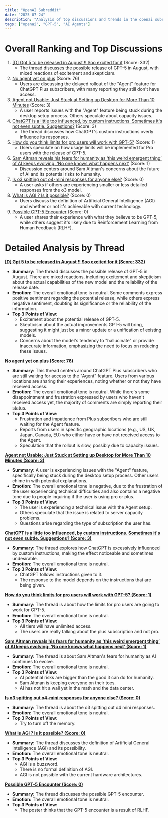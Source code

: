 ```yaml
---
title: "OpenAI Subreddit"
date: "2025-07-24"
description: "Analysis of top discussions and trends in the openai subreddit"
tags: ["openai", "GPT-5", "AI Agents"]
---
```


# Overall Ranking and Top Discussions
1.  [[D] Gpt 5 to be released in August !! Soo excited for it](https://i.redd.it/7tneo99kvuef1.jpeg) (Score: 332)
    *   The thread discusses the possible release of GPT-5 in August, with mixed reactions of excitement and skepticism.
2.  [No agent yet on plus](https://i.redd.it/mv7btaeofuef1.jpeg) (Score: 76)
    *   Users are discussing the delayed rollout of the "Agent" feature for ChatGPT Plus subscribers, with many reporting they still don't have access.
3.  [Agent not Usable: Just Stuck at Setting up Desktop for More Than 10 Minutes](https://www.reddit.com/r/OpenAI/comments/1m89q1p/agent_not_usable_just_stuck_at_setting_up_desktop/) (Score: 3)
    *   A user reports issues with the "Agent" feature being stuck during the desktop setup process. Others speculate about capacity issues.
4.  [ChatGPT is a little too influenced, by custom instructions. Sometimes it's not even subtle. Suggestions?](https://www.reddit.com/r/OpenAI/comments/1m8d71x/chatgpt_is_a_little_too_influenced_by_custom/) (Score: 3)
    *   The thread discusses how ChatGPT's custom instructions overly influence its responses.
5.  [How do you think limits for pro users will work with GPT-5?](https://www.reddit.com/r/OpenAI/comments/1m8bfng/how_do_you_think_limits_for_pro_users_will_work/) (Score: 1)
    *   Users speculate on how usage limits will be implemented for Pro users with the release of GPT-5.
6.  [Sam Altman reveals his fears for humanity as ‘this weird emergent thing’ of AI keeps evolving: ‘No one knows what happens next’](https://www.reddit.com/r/OpenAI/comments/1m8c5x5/sam_altman_reveals_his_fears_for_humanity_as_this/) (Score: 1)
    *   Discussion centers around Sam Altman's concerns about the future of AI and its potential risks to humanity.
7.  [Is o3 spitting out o4-mini responses for anyone else?](https://www.reddit.com/r/OpenAI/comments/1m89jq3/is_o3_spitting_out_o4mini_responses_for_anyone/) (Score: 0)
    *   A user asks if others are experiencing smaller or less detailed responses from the o3 model.
8.  [What is AGI ? Is it possible?](https://www.reddit.com/r/OpenAI/comments/1m8bhut/what_is_agi_is_it_possible/) (Score: 0)
    *   Users discuss the definition of Artificial General Intelligence (AGI) and whether or not it's achievable with current technology.
9.  [Possible GPT-5 Encounter](https://www.reddit.com/r/OpenAI/comments/1m8dsln/possible_gpt5_encounter/) (Score: 0)
    *   A user shares their experience with what they believe to be GPT-5, while others suggest it's likely due to Reinforcement Learning from Human Feedback (RLHF).

# Detailed Analysis by Thread
**[[D] Gpt 5 to be released in August !! Soo excited for it (Score: 332)](https://i.redd.it/7tneo99kvuef1.jpeg)**
*  **Summary:**  The thread discusses the possible release of GPT-5 in August. There are mixed reactions, including excitement and skepticism about the actual capabilities of the new model and the reliability of the release date.
*  **Emotion:** The overall emotional tone is neutral. Some comments express positive sentiment regarding the potential release, while others express negative sentiment, doubting its significance or the reliability of the information.
*  **Top 3 Points of View:**
    *   Excitement about the potential release of GPT-5.
    *   Skepticism about the actual improvements GPT-5 will bring, suggesting it might just be a minor update or a unification of existing models.
    *   Concerns about the model's tendency to "hallucinate" or provide inaccurate information, emphasizing the need to focus on reducing these issues.

**[No agent yet on plus (Score: 76)](https://i.redd.it/mv7btaeofuef1.jpeg)**
*  **Summary:**  This thread centers around ChatGPT Plus subscribers who are still waiting for access to the "Agent" feature. Users from various locations are sharing their experiences, noting whether or not they have received access.
*  **Emotion:** The overall emotional tone is neutral. While there's some disappointment and frustration expressed by users who haven't received access yet, the majority of comments are simply reporting their status.
*  **Top 3 Points of View:**
    *   Frustration and impatience from Plus subscribers who are still waiting for the Agent feature.
    *   Reports from users in specific geographic locations (e.g., US, UK, Japan, Canada, EU) who either have or have not received access to the Agent.
    *   Speculation that the rollout is slow, possibly due to capacity issues.

**[Agent not Usable: Just Stuck at Setting up Desktop for More Than 10 Minutes (Score: 3)](https://www.reddit.com/r/OpenAI/comments/1m89q1p/agent_not_usable_just_stuck_at_setting_up_desktop/)**
*  **Summary:**  A user is experiencing issues with the "Agent" feature, specifically being stuck during the desktop setup process. Other users chime in with potential explanations.
*  **Emotion:** The overall emotional tone is negative, due to the frustration of the user experiencing technical difficulties and also contains a negative tone due to people inquiring if the user is using pro or plus.
*  **Top 3 Points of View:**
    *   The user is experiencing a technical issue with the Agent setup.
    *   Others speculate that the issue is related to server capacity problems.
    *   Questions arise regarding the type of subscription the user has.

**[ChatGPT is a little too influenced, by custom instructions. Sometimes it's not even subtle. Suggestions? (Score: 3)](https://www.reddit.com/r/OpenAI/comments/1m8d71x/chatgpt_is_a_little_too_influenced_by_custom/)**
*  **Summary:** The thread explores how ChatGPT is excessively influenced by custom instructions, making the effect noticeable and sometimes undesirable.
*  **Emotion:** The overall emotional tone is neutral.
*  **Top 3 Points of View:**
    *   ChatGPT follows instructions given to it.
    *   The response to the model depends on the instructions that are being given.

**[How do you think limits for pro users will work with GPT-5? (Score: 1)](https://www.reddit.com/r/OpenAI/comments/1m8bfng/how_do_you_think_limits_for_pro_users_will_work/)**
*  **Summary:**  The thread is about how the limits for pro users are going to work for GPT-5.
*  **Emotion:** The overall emotional tone is neutral.
*  **Top 3 Points of View:**
    *   All tiers will have unlimited access.
    *   The users are really talking about the plus subscription and not pro.

**[Sam Altman reveals his fears for humanity as ‘this weird emergent thing’ of AI keeps evolving: ‘No one knows what happens next’ (Score: 1)](https://www.reddit.com/r/OpenAI/comments/1m8c5x5/sam_altman_reveals_his_fears_for_humanity_as_this/)**
*  **Summary:**  The thread is about Sam Altman's fears for humanity as AI continues to evolve.
*  **Emotion:** The overall emotional tone is neutral.
*  **Top 3 Points of View:**
    *   AI potential risks are bigger than the good it can do for humanity.
    *   Sam Altman is keeping everyone on their toes.
    *   AI has not hit a wall yet in the math and the data center.

**[Is o3 spitting out o4-mini responses for anyone else? (Score: 0)](https://www.reddit.com/r/OpenAI/comments/1m89jq3/is_o3_spitting_out_o4mini_responses_for_anyone/)**
*  **Summary:**  The thread is about the o3 spitting out o4 mini responses.
*  **Emotion:** The overall emotional tone is neutral.
*  **Top 3 Points of View:**
    *   Try to turn off the memory.

**[What is AGI ? Is it possible? (Score: 0)](https://www.reddit.com/r/OpenAI/comments/1m8bhut/what_is_agi_is_it_possible/)**
*  **Summary:**  The thread discusses the definition of Artificial General Intelligence (AGI) and its possibility.
*  **Emotion:** The overall emotional tone is neutral.
*  **Top 3 Points of View:**
    *   AGI is a buzzword.
    *   There is no formal definition of AGI.
    *   AGI is not possible with the current hardware architectures.

**[Possible GPT-5 Encounter (Score: 0)](https://www.reddit.com/r/OpenAI/comments/1m8dsln/possible_gpt5_encounter/)**
*  **Summary:**  The thread discusses the possible GPT-5 encounter.
*  **Emotion:** The overall emotional tone is neutral.
*  **Top 3 Points of View:**
    *   The poster thinks that the GPT-5 encounter is a result of RLHF.
